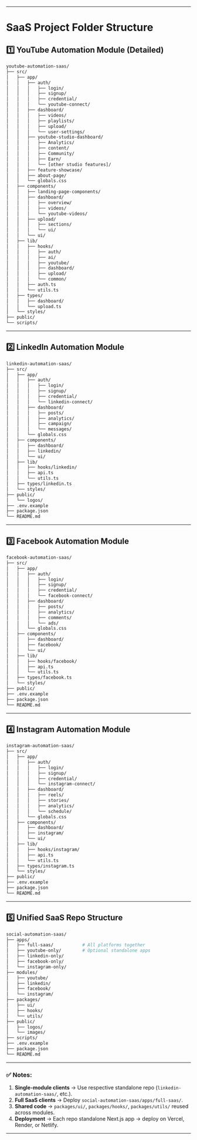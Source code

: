 



---

# SaaS Project Folder Structure

## 1️⃣ YouTube Automation Module (Detailed)

```bash
youtube-automation-saas/
├── src/
│   ├── app/
│   │   ├── auth/
│   │   │   ├── login/
│   │   │   ├── signup/
│   │   │   ├── credential/
│   │   │   └── youtube-connect/
│   │   ├── dashboard/
│   │   │   ├── videos/
│   │   │   ├── playlists/
│   │   │   ├── upload/
│   │   │   └── user-settings/
│   │   ├── youtube-studio-dashboard/
│   │   │   ├── Analytics/
│   │   │   ├── content/
│   │   │   ├── Community/
│   │   │   ├── Earn/
│   │   │   └── [other studio features]/
│   │   ├── feature-showcase/
│   │   ├── about-page/
│   │   └── globals.css
│   ├── components/
│   │   ├── landing-page-components/
│   │   ├── dashboard/
│   │   │   ├── overview/
│   │   │   ├── videos/
│   │   │   └── youtube-videos/
│   │   ├── upload/
│   │   │   ├── sections/
│   │   │   └── ui/
│   │   └── ui/
│   ├── lib/
│   │   ├── hooks/
│   │   │   ├── auth/
│   │   │   ├── ai/
│   │   │   ├── youtube/
│   │   │   ├── dashboard/
│   │   │   ├── upload/
│   │   │   └── common/
│   │   ├── auth.ts
│   │   └── utils.ts
│   ├── types/
│   │   ├── dashboard/
│   │   └── upload.ts
│   └── styles/
├── public/
└── scripts/
```

---

## 2️⃣ LinkedIn Automation Module

```bash
linkedin-automation-saas/
├── src/
│   ├── app/
│   │   ├── auth/
│   │   │   ├── login/
│   │   │   ├── signup/
│   │   │   ├── credential/
│   │   │   └── linkedin-connect/
│   │   ├── dashboard/
│   │   │   ├── posts/
│   │   │   ├── analytics/
│   │   │   ├── campaign/
│   │   │   └── messages/
│   │   └── globals.css
│   ├── components/
│   │   ├── dashboard/
│   │   ├── linkedin/
│   │   └── ui/
│   ├── lib/
│   │   ├── hooks/linkedin/
│   │   ├── api.ts
│   │   └── utils.ts
│   ├── types/linkedin.ts
│   └── styles/
├── public/
│   └── logos/
├── .env.example
├── package.json
└── README.md
```

---

## 3️⃣ Facebook Automation Module

```bash
facebook-automation-saas/
├── src/
│   ├── app/
│   │   ├── auth/
│   │   │   ├── login/
│   │   │   ├── signup/
│   │   │   ├── credential/
│   │   │   └── facebook-connect/
│   │   ├── dashboard/
│   │   │   ├── posts/
│   │   │   ├── analytics/
│   │   │   ├── comments/
│   │   │   └── ads/
│   │   └── globals.css
│   ├── components/
│   │   ├── dashboard/
│   │   ├── facebook/
│   │   └── ui/
│   ├── lib/
│   │   ├── hooks/facebook/
│   │   ├── api.ts
│   │   └── utils.ts
│   ├── types/facebook.ts
│   └── styles/
├── public/
├── .env.example
├── package.json
└── README.md
```

---

## 4️⃣ Instagram Automation Module

```bash
instagram-automation-saas/
├── src/
│   ├── app/
│   │   ├── auth/
│   │   │   ├── login/
│   │   │   ├── signup/
│   │   │   ├── credential/
│   │   │   └── instagram-connect/
│   │   ├── dashboard/
│   │   │   ├── reels/
│   │   │   ├── stories/
│   │   │   ├── analytics/
│   │   │   └── schedule/
│   │   └── globals.css
│   ├── components/
│   │   ├── dashboard/
│   │   ├── instagram/
│   │   └── ui/
│   ├── lib/
│   │   ├── hooks/instagram/
│   │   ├── api.ts
│   │   └── utils.ts
│   ├── types/instagram.ts
│   └── styles/
├── public/
├── .env.example
├── package.json
└── README.md
```

---

## 5️⃣ Unified SaaS Repo Structure

```bash
social-automation-saas/
├── apps/
│   ├── full-saas/           # All platforms together
│   ├── youtube-only/        # Optional standalone apps
│   ├── linkedin-only/
│   ├── facebook-only/
│   └── instagram-only/
├── modules/
│   ├── youtube/
│   ├── linkedin/
│   ├── facebook/
│   └── instagram/
├── packages/
│   ├── ui/
│   ├── hooks/
│   └── utils/
├── public/
│   ├── logos/
│   └── images/
├── scripts/
├── .env.example
├── package.json
└── README.md
```

---

### ✅ Notes:

1. **Single-module clients** → Use respective standalone repo (`linkedin-automation-saas/`, etc.).
2. **Full SaaS clients** → Deploy `social-automation-saas/apps/full-saas/`.
3. **Shared code** → `packages/ui/`, `packages/hooks/`, `packages/utils/` reused across modules.
4. **Deployment** → Each repo standalone Next.js app → deploy on Vercel, Render, or Netlify.

---


